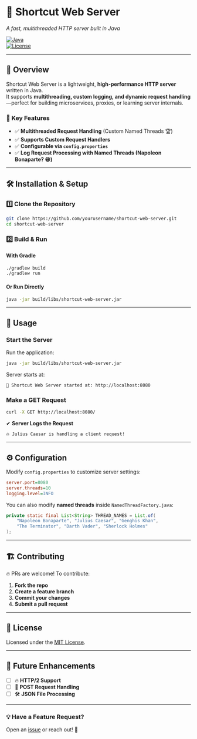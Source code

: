 # 🚀 Shortcut Web Server
*A fast, multithreaded HTTP server built in Java*

[![Java](https://img.shields.io/badge/Java-21%2B-blue)](https://www.oracle.com/java/)  
[![License](https://img.shields.io/badge/License-MIT-green.svg)](LICENSE)

---

## 🌟 Overview
Shortcut Web Server is a lightweight, **high-performance HTTP server** written in Java.  
It supports **multithreading, custom logging, and dynamic request handling**—perfect for building microservices, proxies, or learning server internals.

### 🚀 Key Features
- ✅ **Multithreaded Request Handling** (Custom Named Threads 🏆)
- ✅ **Supports Custom Request Handlers**
- ✅ **Configurable via `config.properties`**
- ✅ **Log Request Processing with Named Threads (Napoleon Bonaparte? 😆)**

---

## 🛠️ Installation & Setup

### **1️⃣ Clone the Repository**
```sh
git clone https://github.com/yourusername/shortcut-web-server.git
cd shortcut-web-server
```

### **2️⃣ Build & Run**
#### **With Gradle**
```sh
./gradlew build
./gradlew run
```
#### **Or Run Directly**
```sh
java -jar build/libs/shortcut-web-server.jar
```

---

## 🎯 Usage

### **Start the Server**
Run the application:
```sh
java -jar build/libs/shortcut-web-server.jar
```
Server starts at:
```
🚀 Shortcut Web Server started at: http://localhost:8080
```

### **Make a GET Request**
```sh
curl -X GET http://localhost:8080/
```
✔ **Server Logs the Request**
```
🔥 Julius Caesar is handling a client request!
```

---

## ⚙️ Configuration
Modify `config.properties` to customize server settings:

```ini
server.port=8080
server.threads=10
logging.level=INFO
```

You can also modify **named threads** inside `NamedThreadFactory.java`:

```java
private static final List<String> THREAD_NAMES = List.of(
    "Napoleon Bonaparte", "Julius Caesar", "Genghis Khan",
    "The Terminator", "Darth Vader", "Sherlock Holmes"
);
```

---

## 🏗️ Contributing
🔥 PRs are welcome! To contribute:
1. **Fork the repo**
2. **Create a feature branch**
3. **Commit your changes**
4. **Submit a pull request**

---

## 📜 License
Licensed under the [MIT License](LICENSE).

---

## 🚀 Future Enhancements
- [ ] 🔥 **HTTP/2 Support**
- [ ] 📂 **POST Request Handling**
- [ ] 🛠 **JSON File Processing**

---

### **💡 Have a Feature Request?**
Open an [issue](https://github.com/yourusername/shortcut-web-server/issues) or reach out! 🚀

